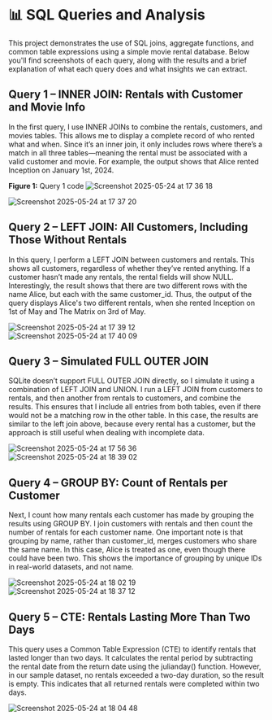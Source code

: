 # 📊 SQL Queries and Analysis
This project demonstrates the use of SQL joins, aggregate functions, and common table expressions using a simple movie rental database. Below you'll find screenshots of each query, along with the results and a brief explanation of what each query does and what insights we can extract.

## Query 1 – INNER JOIN: Rentals with Customer and Movie Info
In the first query, I use INNER JOINs to combine the rentals, customers, and movies tables. This allows me to display a complete record of who rented what and when. Since it’s an inner join, it only includes rows where there’s a match in all three tables—meaning the rental must be associated with a valid customer and movie. For example, the output shows that Alice rented Inception on January 1st, 2024.

**Figure 1:** Query 1 code
![Screenshot 2025-05-24 at 17 36 18](https://github.com/user-attachments/assets/e30dbe8d-33af-47d1-ad79-38367c6faf9b)


![Screenshot 2025-05-24 at 17 37 20](https://github.com/user-attachments/assets/01ff82a8-7465-4fed-bb92-93ab8f08b87f)

## Query 2 – LEFT JOIN: All Customers, Including Those Without Rentals
In this query, I perform a LEFT JOIN between customers and rentals. This shows all customers, regardless of whether they’ve rented anything. If a customer hasn’t made any rentals, the rental fields will show NULL. Interestingly, the result shows that there are two different rows with the name Alice, but each with the same customer_id. Thus, the output of the query displays Alice's two different rentals, when she rented Inception on 1st of May and The Matrix on 3rd of May. 

![Screenshot 2025-05-24 at 17 39 12](https://github.com/user-attachments/assets/67ffa528-6fc4-416a-8f75-8f7cc37c28f1)
![Screenshot 2025-05-24 at 17 40 09](https://github.com/user-attachments/assets/ff97f9e9-0c67-496f-b43c-20977bd5ad68)

## Query 3 – Simulated FULL OUTER JOIN
SQLite doesn’t support FULL OUTER JOIN directly, so I simulate it using a combination of LEFT JOIN and UNION. I run a LEFT JOIN from customers to rentals, and then another from rentals to customers, and combine the results. This ensures that I include all entries from both tables, even if there would not be a matching row in the other table. In this case, the results are similar to the left join above, because every rental has a customer, but the approach is still useful when dealing with incomplete data.

![Screenshot 2025-05-24 at 17 56 36](https://github.com/user-attachments/assets/d111d847-0e42-4f5f-90e5-e8066fe769c6)
![Screenshot 2025-05-24 at 18 39 02](https://github.com/user-attachments/assets/5c0581bb-de7c-4aea-93aa-f8f2d84982a1)


## Query 4 – GROUP BY: Count of Rentals per Customer
Next, I count how many rentals each customer has made by grouping the results using GROUP BY. I join customers with rentals and then count the number of rentals for each customer name. One important note is that grouping by name, rather than customer_id, merges customers who share the same name. In this case, Alice is treated as one, even though there could have been two. This shows the importance of grouping by unique IDs in real-world datasets, and not name.

![Screenshot 2025-05-24 at 18 02 19](https://github.com/user-attachments/assets/3018a113-a77a-4e87-9074-02bd669fac34)
![Screenshot 2025-05-24 at 18 37 12](https://github.com/user-attachments/assets/b3c0c1c2-bcc7-4558-a02b-b22f0bcda8d4)


## Query 5 – CTE: Rentals Lasting More Than Two Days
This query uses a Common Table Expression (CTE) to identify rentals that lasted longer than two days. It calculates the rental period by subtracting the rental date from the return date using the julianday() function. However, in our sample dataset, no rentals exceeded a two-day duration, so the result is empty. This indicates that all returned rentals were completed within two days.

![Screenshot 2025-05-24 at 18 04 48](https://github.com/user-attachments/assets/3c2ba5d5-20ac-4b14-886b-c216ba78c02b)

